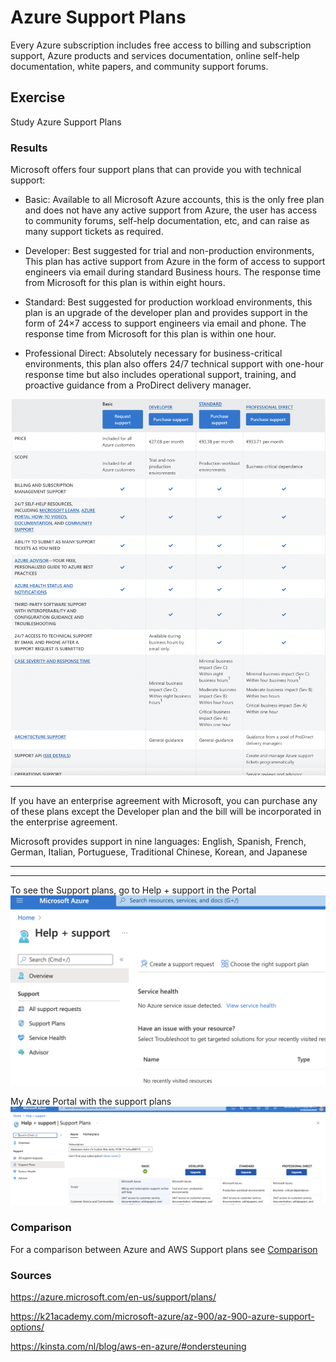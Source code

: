 # Azure Support Plans

Every Azure subscription includes free access to billing and subscription support, Azure products and services documentation, online self-help documentation, white papers, and community support forums.




## Exercise

Study Azure Support Plans


### Results

Microsoft offers four support plans that can provide you with technical support:

- Basic: Available to all Microsoft Azure accounts, this is the only free plan and does not have any active support from Azure, the user has access to community forums, self-help documentation, etc, and can raise as many support tickets as required.

- Developer: Best suggested for trial and non-production environments, This plan has active support from Azure in the form of access to support engineers via email during standard Business hours. The response time from Microsoft for this plan is within eight hours.

- Standard: Best suggested for production workload environments, this plan is an upgrade of the developer plan and provides support in the form of 24×7 access to support engineers via email and phone. The response time from Microsoft for this plan is within one hour.

- Professional Direct: Absolutely necessary for business-critical environments, this plan also offers 24/7 technical support with one-hour response time but also includes operational support, training, and proactive guidance from a ProDirect delivery manager.

 ![screenshot](../00_includes/azureweek3/2022.png)

---

If you have an enterprise agreement with Microsoft, you can purchase any of these plans except the Developer plan and the bill will be incorporated in the enterprise agreement.

Microsoft provides support in nine languages: English, Spanish, French, German, Italian, Portuguese, Traditional Chinese, Korean, and Japanese

---
---
To see the Support plans, go to Help + support in the Portal
![screenshot](../00_includes/azureweek3/2021.png)

My Azure Portal with the support plans
![screenshot](../00_includes/azureweek3/20222.png)


### Comparison

For a comparison between Azure and AWS Support plans see [Comparison](https://kinsta.com/nl/blog/aws-en-azure/#ondersteuning)



### Sources

https://azure.microsoft.com/en-us/support/plans/

https://k21academy.com/microsoft-azure/az-900/az-900-azure-support-options/

https://kinsta.com/nl/blog/aws-en-azure/#ondersteuning